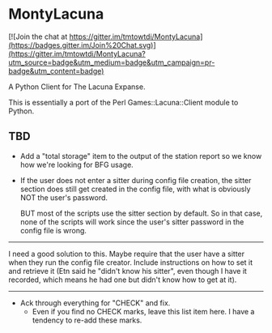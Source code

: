 MontyLacuna
===========

[![Join the chat at https://gitter.im/tmtowtdi/MontyLacuna](https://badges.gitter.im/Join%20Chat.svg)](https://gitter.im/tmtowtdi/MontyLacuna?utm_source=badge&utm_medium=badge&utm_campaign=pr-badge&utm_content=badge)

A Python Client for The Lacuna Expanse.

This is essentially a port of the Perl Games::Lacuna::Client module to Python.  

## TBD
- Add a "total storage" item to the output of the station report so we know how we're 
  looking for BFG usage.
- If the user does not enter a sitter during config file creation, the sitter 
  section does still get created in the config file, with what is obviously 
  NOT the user's password.

  BUT most of the scripts use the sitter section by default.  So in that case, 
  none of the scripts will work since the user's sitter password in the config 
  file is wrong.

******
  I need a good solution to this.  Maybe require that the user have a sitter 
  when they run the config file creator.  Include instructions on how to set 
  it and retrieve it (Etn said he "didn't know his sitter", even though I have 
  it recorded, which means he had one but didn't know how to get at it).
******

- Ack through everything for "CHECK" and fix.
  - Even if you find no CHECK marks, leave this list item here.  I have a tendency to 
    re-add these marks.

